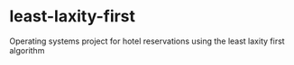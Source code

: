 # least-laxity-first
Operating systems project for hotel reservations using the least laxity first algorithm
